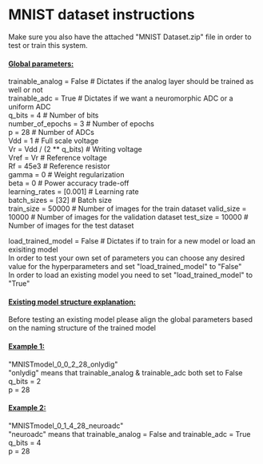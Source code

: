 # MNIST dataset instructions

Make sure you also have the attached "MNIST Dataset.zip" file in order to test or train this system.  

#### <u>**Global parameters:**</u>

trainable_analog = False  # Dictates if the analog layer should be trained as well or not  
trainable_adc = True  # Dictates if we want a neuromorphic ADC or a uniform ADC  
q_bits = 4  # Number of bits  
number_of_epochs = 3  # Number of epochs  
p = 28     # Number of ADCs  
Vdd = 1  # Full scale voltage  
Vr = Vdd / (2 ** q_bits)  # Writing voltage  
Vref = Vr  # Reference voltage  
Rf = 45e3  # Reference resistor  
gamma = 0  # Weight regularization  
beta = 0  # Power accuracy trade-off   
learning_rates = [0.001]  # Learning rate  
batch_sizes = [32]  # Batch size  
train_size = 50000  # Number of images for the train dataset
valid_size = 10000  # Number of images for the validation dataset
test_size = 10000  # Number of images for the test dataset

load_trained_model = False  # Dictates if to train for a new model or load an exisiting model  
In order to test your own set of parameters you can choose any desired value for the hyperparameters and set "load_trained_model" to "False"  
In order to load an existing model you need to set "load_trained_model" to "True"  


#### <u>**Existing model structure explanation:**</u>  

Before testing an existing model please align the global parameters based on the naming structure of the trained model  

#### <u>**Example 1:**</u>  
"MNISTmodel_0_0_2_28_onlydig"  
"onlydig" means that trainable_analog & trainable_adc both set to False  
q_bits = 2  
p = 28  

#### <u>**Example 2:**</u>  
"MNISTmodel_0_1_4_28_neuroadc"  
"neuroadc" means that trainable_analog = False and trainable_adc = True   
q_bits = 4  
p = 28  